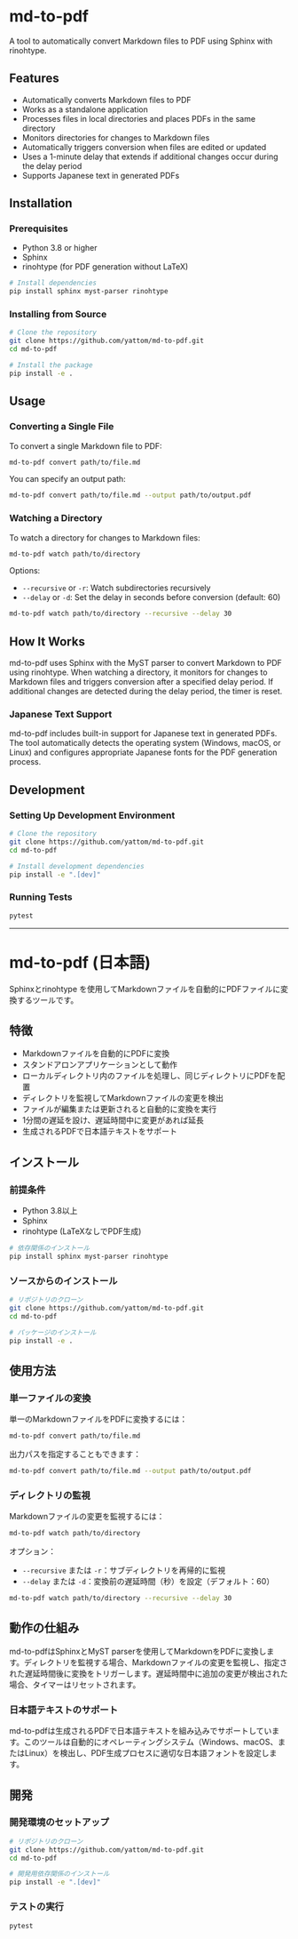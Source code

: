 # md-to-pdf

A tool to automatically convert Markdown files to PDF using Sphinx with rinohtype.

## Features

- Automatically converts Markdown files to PDF
- Works as a standalone application
- Processes files in local directories and places PDFs in the same directory
- Monitors directories for changes to Markdown files
- Automatically triggers conversion when files are edited or updated
- Uses a 1-minute delay that extends if additional changes occur during the delay period
- Supports Japanese text in generated PDFs

## Installation

### Prerequisites

- Python 3.8 or higher
- Sphinx
- rinohtype (for PDF generation without LaTeX)

```bash
# Install dependencies
pip install sphinx myst-parser rinohtype
```

### Installing from Source

```bash
# Clone the repository
git clone https://github.com/yattom/md-to-pdf.git
cd md-to-pdf

# Install the package
pip install -e .
```

## Usage

### Converting a Single File

To convert a single Markdown file to PDF:

```bash
md-to-pdf convert path/to/file.md
```

You can specify an output path:

```bash
md-to-pdf convert path/to/file.md --output path/to/output.pdf
```

### Watching a Directory

To watch a directory for changes to Markdown files:

```bash
md-to-pdf watch path/to/directory
```

Options:

- `--recursive` or `-r`: Watch subdirectories recursively
- `--delay` or `-d`: Set the delay in seconds before conversion (default: 60)

```bash
md-to-pdf watch path/to/directory --recursive --delay 30
```

## How It Works

md-to-pdf uses Sphinx with the MyST parser to convert Markdown to PDF using rinohtype. When watching a directory, it monitors for changes to Markdown files and triggers conversion after a specified delay period. If additional changes are detected during the delay period, the timer is reset.

### Japanese Text Support

md-to-pdf includes built-in support for Japanese text in generated PDFs. The tool automatically detects the operating system (Windows, macOS, or Linux) and configures appropriate Japanese fonts for the PDF generation process.

## Development

### Setting Up Development Environment

```bash
# Clone the repository
git clone https://github.com/yattom/md-to-pdf.git
cd md-to-pdf

# Install development dependencies
pip install -e ".[dev]"
```

### Running Tests

```bash
pytest
```

---

# md-to-pdf (日本語)

Sphinxとrinohtype を使用してMarkdownファイルを自動的にPDFファイルに変換するツールです。

## 特徴

- Markdownファイルを自動的にPDFに変換
- スタンドアロンアプリケーションとして動作
- ローカルディレクトリ内のファイルを処理し、同じディレクトリにPDFを配置
- ディレクトリを監視してMarkdownファイルの変更を検出
- ファイルが編集または更新されると自動的に変換を実行
- 1分間の遅延を設け、遅延時間中に変更があれば延長
- 生成されるPDFで日本語テキストをサポート

## インストール

### 前提条件

- Python 3.8以上
- Sphinx
- rinohtype (LaTeXなしでPDF生成)

```bash
# 依存関係のインストール
pip install sphinx myst-parser rinohtype
```

### ソースからのインストール

```bash
# リポジトリのクローン
git clone https://github.com/yattom/md-to-pdf.git
cd md-to-pdf

# パッケージのインストール
pip install -e .
```

## 使用方法

### 単一ファイルの変換

単一のMarkdownファイルをPDFに変換するには：

```bash
md-to-pdf convert path/to/file.md
```

出力パスを指定することもできます：

```bash
md-to-pdf convert path/to/file.md --output path/to/output.pdf
```

### ディレクトリの監視

Markdownファイルの変更を監視するには：

```bash
md-to-pdf watch path/to/directory
```

オプション：

- `--recursive` または `-r`：サブディレクトリを再帰的に監視
- `--delay` または `-d`：変換前の遅延時間（秒）を設定（デフォルト：60）

```bash
md-to-pdf watch path/to/directory --recursive --delay 30
```

## 動作の仕組み

md-to-pdfはSphinxとMyST parserを使用してMarkdownをPDFに変換します。ディレクトリを監視する場合、Markdownファイルの変更を監視し、指定された遅延時間後に変換をトリガーします。遅延時間中に追加の変更が検出された場合、タイマーはリセットされます。

### 日本語テキストのサポート

md-to-pdfは生成されるPDFで日本語テキストを組み込みでサポートしています。このツールは自動的にオペレーティングシステム（Windows、macOS、またはLinux）を検出し、PDF生成プロセスに適切な日本語フォントを設定します。

## 開発

### 開発環境のセットアップ

```bash
# リポジトリのクローン
git clone https://github.com/yattom/md-to-pdf.git
cd md-to-pdf

# 開発用依存関係のインストール
pip install -e ".[dev]"
```

### テストの実行

```bash
pytest
```

